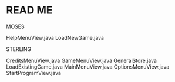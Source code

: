 READ ME
================================
MOSES

HelpMenuView.java
LoadNewGame.java


STERLING

CreditsMenuView.java
GameMenuView.java
GeneralStore.java
LoadExistingGame.java
MainMenuView.java
OptionsMenuView.java
StartProgramView.java
